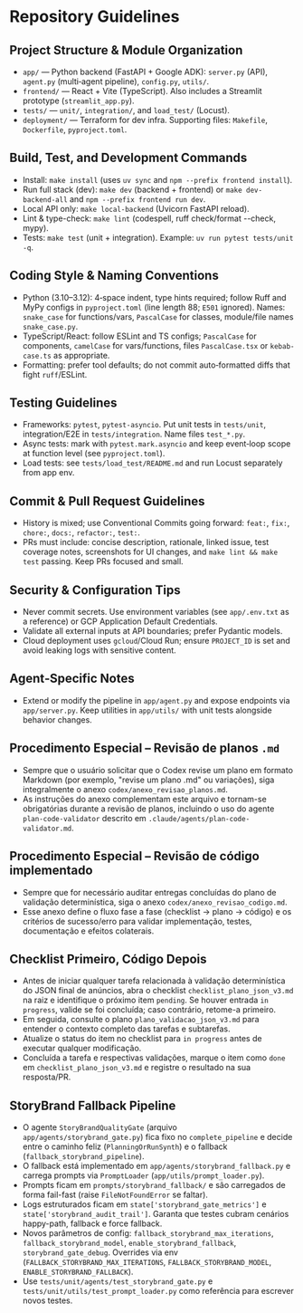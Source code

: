 # Repository Guidelines

## Project Structure & Module Organization
- `app/` — Python backend (FastAPI + Google ADK): `server.py` (API), `agent.py` (multi‑agent pipeline), `config.py`, `utils/`.
- `frontend/` — React + Vite (TypeScript). Also includes a Streamlit prototype (`streamlit_app.py`).
- `tests/` — `unit/`, `integration/`, and `load_test/` (Locust).
- `deployment/` — Terraform for dev infra. Supporting files: `Makefile`, `Dockerfile`, `pyproject.toml`.

## Build, Test, and Development Commands
- Install: `make install` (uses `uv sync` and `npm --prefix frontend install`).
- Run full stack (dev): `make dev` (backend + frontend) or `make dev-backend-all` and `npm --prefix frontend run dev`.
- Local API only: `make local-backend` (Uvicorn FastAPI reload).
- Lint & type-check: `make lint` (codespell, ruff check/format --check, mypy).
- Tests: `make test` (unit + integration). Example: `uv run pytest tests/unit -q`.

## Coding Style & Naming Conventions
- Python (3.10–3.12): 4‑space indent, type hints required; follow Ruff and MyPy configs in `pyproject.toml` (line length 88; `E501` ignored). Names: `snake_case` for functions/vars, `PascalCase` for classes, module/file names `snake_case.py`.
- TypeScript/React: follow ESLint and TS configs; `PascalCase` for components, `camelCase` for vars/functions, files `PascalCase.tsx` or `kebab-case.ts` as appropriate.
- Formatting: prefer tool defaults; do not commit auto‑formatted diffs that fight `ruff`/ESLint.

## Testing Guidelines
- Frameworks: `pytest`, `pytest-asyncio`. Put unit tests in `tests/unit`, integration/E2E in `tests/integration`. Name files `test_*.py`.
- Async tests: mark with `pytest.mark.asyncio` and keep event‑loop scope at function level (see `pyproject.toml`).
- Load tests: see `tests/load_test/README.md` and run Locust separately from app env.

## Commit & Pull Request Guidelines
- History is mixed; use Conventional Commits going forward: `feat:`, `fix:`, `chore:`, `docs:`, `refactor:`, `test:`.
- PRs must include: concise description, rationale, linked issue, test coverage notes, screenshots for UI changes, and `make lint && make test` passing. Keep PRs focused and small.

## Security & Configuration Tips
- Never commit secrets. Use environment variables (see `app/.env.txt` as a reference) or GCP Application Default Credentials.
- Validate all external inputs at API boundaries; prefer Pydantic models.
- Cloud deployment uses `gcloud`/Cloud Run; ensure `PROJECT_ID` is set and avoid leaking logs with sensitive content.

## Agent‑Specific Notes
- Extend or modify the pipeline in `app/agent.py` and expose endpoints via `app/server.py`. Keep utilities in `app/utils/` with unit tests alongside behavior changes.

## Procedimento Especial – Revisão de planos `.md`
- Sempre que o usuário solicitar que o Codex revise um plano em formato Markdown (por exemplo, "revise um plano .md" ou variações), siga integralmente o anexo `codex/anexo_revisao_planos.md`.
- As instruções do anexo complementam este arquivo e tornam-se obrigatórias durante a revisão de planos, incluindo o uso do agente `plan-code-validator` descrito em `.claude/agents/plan-code-validator.md`.

## Procedimento Especial – Revisão de código implementado
- Sempre que for necessário auditar entregas concluídas do plano de validação determinística, siga o anexo `codex/anexo_revisao_codigo.md`.
- Esse anexo define o fluxo fase a fase (checklist → plano → código) e os critérios de sucesso/erro para validar implementação, testes, documentação e efeitos colaterais.

## Checklist Primeiro, Código Depois
- Antes de iniciar qualquer tarefa relacionada à validação determinística do JSON final de anúncios, abra o checklist `checklist_plano_json_v3.md` na raiz e identifique o próximo item `pending`. Se houver entrada `in progress`, valide se foi concluída; caso contrário, retome-a primeiro.
- Em seguida, consulte o plano `plano_validacao_json_v3.md` para entender o contexto completo das tarefas e subtarefas.
- Atualize o status do item no checklist para `in progress` antes de executar qualquer modificação.
- Concluída a tarefa e respectivas validações, marque o item como `done` em `checklist_plano_json_v3.md` e registre o resultado na sua resposta/PR.

## StoryBrand Fallback Pipeline
- O agente `StoryBrandQualityGate` (arquivo `app/agents/storybrand_gate.py`) fica fixo no `complete_pipeline` e decide entre o caminho feliz (`PlanningOrRunSynth`) e o fallback (`fallback_storybrand_pipeline`).
- O fallback está implementado em `app/agents/storybrand_fallback.py` e carrega prompts via `PromptLoader` (`app/utils/prompt_loader.py`).
- Prompts ficam em `prompts/storybrand_fallback/` e são carregados de forma fail-fast (raise `FileNotFoundError` se faltar).
- Logs estruturados ficam em `state['storybrand_gate_metrics']` e `state['storybrand_audit_trail']`. Garanta que testes cubram cenários happy-path, fallback e force fallback.
- Novos parâmetros de config: `fallback_storybrand_max_iterations`, `fallback_storybrand_model`, `enable_storybrand_fallback`, `storybrand_gate_debug`. Overrides via env (`FALLBACK_STORYBRAND_MAX_ITERATIONS`, `FALLBACK_STORYBRAND_MODEL`, `ENABLE_STORYBRAND_FALLBACK`).
- Use `tests/unit/agents/test_storybrand_gate.py` e `tests/unit/utils/test_prompt_loader.py` como referência para escrever novos testes.
